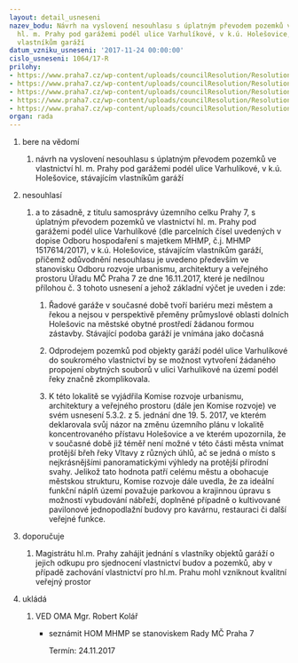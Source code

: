 ```yaml
---
layout: detail_usneseni
nazev_bodu: Návrh na vyslovení nesouhlasu s úplatným převodem pozemků ve vlastnictví
  hl. m. Prahy pod garážemi podél ulice Varhulíkové, v k.ú. Holešovice, stávajícím
  vlastníkům garáží
datum_vzniku_usneseni: '2017-11-24 00:00:00'
cislo_usneseni: 1064/17-R
prilohy:
- https://www.praha7.cz/wp-content/uploads/councilResolution/Resolutions/28684/export/01_VarhulMHMPPozem~272785.doc
- https://www.praha7.cz/wp-content/uploads/councilResolution/Resolutions/28684/export/02_VarhulMHMPPozem~272784.pdf
- https://www.praha7.cz/wp-content/uploads/councilResolution/Resolutions/28684/export/03_VarhulMHMPPozem~272783.pdf
- https://www.praha7.cz/wp-content/uploads/councilResolution/Resolutions/28684/export/04_VarhulMHMPPozem~272782.pdf
- https://www.praha7.cz/wp-content/uploads/councilResolution/Resolutions/28684/export/export~294801.pdf
organ: rada
---
```

<ol id="urzList" class="urzList_view"><li id="" class="urzClass1"><span name="1">bere na vědomí</span><ol class="urzOlClass decimal "><li style="text-align: left;" id="" class="urzClass2"><span><p>návrh na vyslovení nesouhlasu s úplatným převodem pozemků ve vlastnictví hl. m. Prahy pod garážemi podél ulice Varhulíkové, v k.ú. Holešovice, stávajícím vlastníkům garáží</p></span></li></ol></li><li id="" class="urzClass1"><span name="11">nesouhlasí</span><ol class="urzOlClass decimal "><li style="text-align: left;" id="" class="urzClass2"><span><p>a to zásadně, z titulu samosprávy územního celku Prahy 7, s úplatným převodem pozemků ve vlastnictví hl. m. Prahy pod garážemi podél ulice Varhulíkové (dle parcelních čísel uvedených v dopise Odboru hospodaření s majetkem MHMP, č.j. MHMP 1517614/2017), v k.ú. Holešovice, stávajícím vlastníkům garáží, přičemž odůvodnění nesouhlasu je uvedeno především ve stanovisku Odboru rozvoje urbanismu, architektury a veřejného prostoru Úřadu MČ Praha 7 ze dne 16.11.2017, které je nedílnou přílohou č. 3 tohoto usnesení a jehož základní výčet je uveden i zde: <br></p></span><ol id="" class="urzUlClass"><li style="text-align: left;" id="" class="urzClass3"><span><p>Řadové garáže v současné době tvoří bariéru mezi městem a řekou a nejsou v perspektivě přeměny průmyslové oblasti dolních Holešovic na městské obytné prostředí žádanou formou zástavby. Stávající podoba garáží je vnímána jako dočasná</p></span></li><li style="text-align: left;" id="" class="urzClass3"><span><p>Odprodejem pozemků pod objekty garáží podél ulice Varhulíkové do soukromého vlastnictví by se možnost vytvoření žádaného propojení obytných souborů v ulici Varhulíkové na území podél řeky značně zkomplikovala.</p></span></li><li style="text-align: left;" id="" class="urzClass3"><span><p>K této lokalitě se vyjádřila Komise rozvoje urbanismu, architektury a veřejného prostoru (dále jen Komise rozvoje) ve svém usnesení 5.3.2. z 5. jednání dne 19. 5. 2017, ve kterém deklarovala svůj názor na změnu územního plánu v lokalitě koncentrovaného přístavu Holešovice a ve kterém upozornila, že v současné době již téměř není možné v této části města vnímat protější břeh řeky Vltavy z různých úhlů, ač se jedná o místo s nejkrásnějšími panoramatickými výhledy na protější přírodní svahy. Jelikož tato hodnota patří celému městu a obohacuje městskou strukturu, Komise rozvoje dále uvedla, že za ideální funkční náplň území považuje parkovou a krajinnou úpravu s možností vybudování nábřeží, doplněné případně o kultivované pavilonové jednopodlažní budovy pro kavárnu, restauraci či další veřejné funkce.</p></span></li></ol></li></ol></li><li id="" class="urzClass1"><span name="4">doporučuje</span><ol class="urzOlClass decimal "><li style="text-align: left;" id="" class="urzClass2"><span><p>Magistrátu hl.m. Prahy zahájit jednání s vlastníky objektů garáží o jejich odkupu pro sjednocení vlastnictví budov a pozemků, aby v případě zachování vlastnictví pro hl.m. Prahu mohl vzniknout kvalitní veřejný prostor</p></span></li></ol></li><li class="urzClass1" id="urzUkoly"><span name="1">ukládá</span><ol class="urzOlClass"><li class="urzClass2"><span><p>VED OMA Mgr. Robert Kolář</p></span><ul class="urzUlClass"><li class="urzClass3"><span><p>seznámit HOM MHMP se stanoviskem Rady MČ Praha 7</p></span><span class="urzUkolTermin">  Termín:&nbsp;24.11.2017</span></li></ul></li></ol></li></ol>